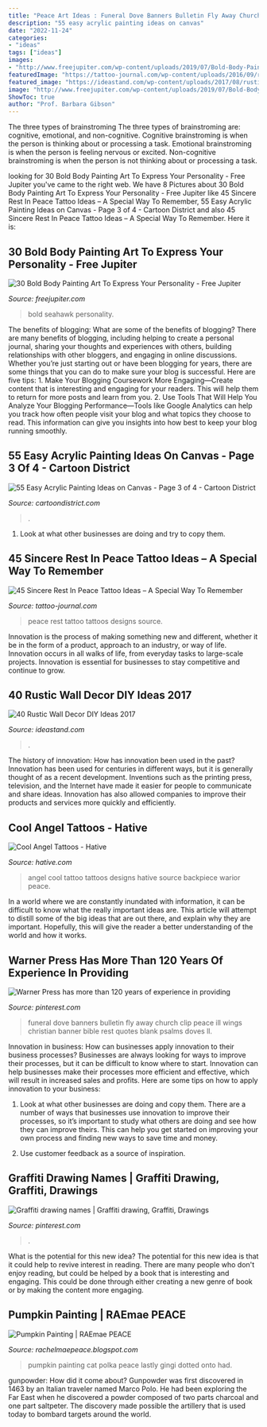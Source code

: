 ```yaml
---
title: "Peace Art Ideas : Funeral Dove Banners Bulletin Fly Away Church Clip Peace Ill Wings Christian Banner Bible Rest Quotes Blank Psalms Doves Ll"
description: "55 easy acrylic painting ideas on canvas"
date: "2022-11-24"
categories:
- "ideas"
tags: ["ideas"]
images:
- "http://www.freejupiter.com/wp-content/uploads/2019/07/Bold-Body-Painting-Art-11.jpg"
featuredImage: "https://tattoo-journal.com/wp-content/uploads/2016/09/rest-in-peace-tattoo40-650x812.jpg"
featured_image: "https://ideastand.com/wp-content/uploads/2017/08/rustic-wall-decor/31-rustic-wall-decor-diy-ideas.jpg"
image: "http://www.freejupiter.com/wp-content/uploads/2019/07/Bold-Body-Painting-Art-11.jpg"
ShowToc: true
author: "Prof. Barbara Gibson"
---
```



The three types of brainstroming
The three types of brainstroming are: cognitive, emotional, and non-cognitive. Cognitive brainstroming is when the person is thinking about or processing a task. Emotional brainstroming is when the person is feeling nervous or excited. Non-cognitive brainstroming is when the person is not thinking about or processing a task.

	

		
looking for 30 Bold Body Painting Art To Express Your Personality - Free Jupiter you've came to the right web. We have 8 Pictures about 30 Bold Body Painting Art To Express Your Personality - Free Jupiter like 45 Sincere Rest In Peace Tattoo Ideas – A Special Way To Remember, 55 Easy Acrylic Painting Ideas on Canvas - Page 3 of 4 - Cartoon District and also 45 Sincere Rest In Peace Tattoo Ideas – A Special Way To Remember. Here it is:
		
    
## 30 Bold Body Painting Art To Express Your Personality - Free Jupiter

<img loading=lazy src="http://www.freejupiter.com/wp-content/uploads/2019/07/Bold-Body-Painting-Art-11.jpg" onerror="this.onerror=null;this.src='https://tse1.mm.bing.net/th?id=OIP.JIg1opBIIHPcwssLy3esSAHaLG&amp;pid=15.1';" alt="30 Bold Body Painting Art To Express Your Personality - Free Jupiter">

_Source: freejupiter.com_

>bold seahawk personality. 

	

The benefits of blogging: What are some of the benefits of blogging?
There are many benefits of blogging, including helping to create a personal journal, sharing your thoughts and experiences with others, building relationships with other bloggers, and engaging in online discussions. Whether you’re just starting out or have been blogging for years, there are some things that you can do to make sure your blog is successful. Here are five tips: 1. Make Your Blogging Coursework More Engaging—Create content that is interesting and engaging for your readers. This will help them to return for more posts and learn from you.
2. Use Tools That Will Help You Analyze Your Blogging Performance—Tools like Google Analytics can help you track how often people visit your blog and what topics they choose to read. This information can give you insights into how best to keep your blog running smoothly.


    
## 55 Easy Acrylic Painting Ideas On Canvas - Page 3 Of 4 - Cartoon District

<img loading=lazy src="http://www.cartoondistrict.com/wp-content/uploads/2019/01/Easy-Acrylic-Painting-Ideas-on-Canvas-28.jpg" onerror="this.onerror=null;this.src='https://tse4.mm.bing.net/th?id=OIP.KI1QUsOo-Ajihr3BXKT76AHaLH&amp;pid=15.1';" alt="55 Easy Acrylic Painting Ideas on Canvas - Page 3 of 4 - Cartoon District">

_Source: cartoondistrict.com_

>. 

	

1. Look at what other businesses are doing and try to copy them.

    
## 45 Sincere Rest In Peace Tattoo Ideas – A Special Way To Remember

<img loading=lazy src="https://tattoo-journal.com/wp-content/uploads/2016/09/rest-in-peace-tattoo40-650x812.jpg" onerror="this.onerror=null;this.src='https://tse1.mm.bing.net/th?id=OIP.rl3tnGxO4KgmCdVlaRBXiAHaJQ&amp;pid=15.1';" alt="45 Sincere Rest In Peace Tattoo Ideas – A Special Way To Remember">

_Source: tattoo-journal.com_

>peace rest tattoo tattoos designs source. 

	

Innovation is the process of making something new and different, whether it be in the form of a product, approach to an industry, or way of life. Innovation occurs in all walks of life, from everyday tasks to large-scale projects. Innovation is essential for businesses to stay competitive and continue to grow.

    
## 40 Rustic Wall Decor DIY Ideas 2017

<img loading=lazy src="https://ideastand.com/wp-content/uploads/2017/08/rustic-wall-decor/31-rustic-wall-decor-diy-ideas.jpg" onerror="this.onerror=null;this.src='https://tse4.mm.bing.net/th?id=OIP.mX1yV6tcgqxf74htUmiYAQHaLH&amp;pid=15.1';" alt="40 Rustic Wall Decor DIY Ideas 2017">

_Source: ideastand.com_

>. 

	

The history of innovation: How has innovation been used in the past?
Innovation has been used for centuries in different ways, but it is generally thought of as a recent development. Inventions such as the printing press, television, and the Internet have made it easier for people to communicate and share ideas. Innovation has also allowed companies to improve their products and services more quickly and efficiently.

    
## Cool Angel Tattoos - Hative

<img loading=lazy src="https://hative.com/wp-content/uploads/2015/01/angel-tattoos/10-cool-angel-tattoo-design.jpg" onerror="this.onerror=null;this.src='https://tse2.mm.bing.net/th?id=OIP.0CrvEw_T7iO0zlPRgZUSKgHaLD&amp;pid=15.1';" alt="Cool Angel Tattoos - Hative">

_Source: hative.com_

>angel cool tattoo tattoos designs hative source backpiece warior peace. 

	

In a world where we are constantly inundated with information, it can be difficult to know what the really important ideas are. This article will attempt to distill some of the big ideas that are out there, and explain why they are important. Hopefully, this will give the reader a better understanding of the world and how it works.

    
## Warner Press Has More Than 120 Years Of Experience In Providing

<img loading=lazy src="https://i.pinimg.com/736x/30/bd/1c/30bd1c999d6dcb694ce4045567b20dd3--funeral-ideas-peace-dove.jpg" onerror="this.onerror=null;this.src='https://tse4.mm.bing.net/th?id=OIP.ENRu7MgP2dmSInqN1eSn7AAAAA&amp;pid=15.1';" alt="Warner Press has more than 120 years of experience in providing">

_Source: pinterest.com_

>funeral dove banners bulletin fly away church clip peace ill wings christian banner bible rest quotes blank psalms doves ll. 

	

Innovation in business: How can businesses apply innovation to their business processes?
Businesses are always looking for ways to improve their processes, but it can be difficult to know where to start. Innovation can help businesses make their processes more efficient and effective, which will result in increased sales and profits. Here are some tips on how to apply innovation to your business: 
1. Look at what other businesses are doing and copy them. There are a number of ways that businesses use innovation to improve their processes, so it’s important to study what others are doing and see how they can improve theirs. This can help you get started on improving your own process and finding new ways to save time and money. 

2. Use customer feedback as a source of inspiration.

    
## Graffiti Drawing Names | Graffiti Drawing, Graffiti, Drawings

<img loading=lazy src="https://i.pinimg.com/736x/d5/23/f7/d523f71938a43aae27a07b8137c74b96--graffiti-drawing.jpg" onerror="this.onerror=null;this.src='https://tse4.mm.bing.net/th?id=OIP.cJGp4bmRIDtCnL21tvxP3gHaNJ&amp;pid=15.1';" alt="Graffiti drawing names | Graffiti drawing, Graffiti, Drawings">

_Source: pinterest.com_

>. 

	

What is the potential for this new idea?
The potential for this new idea is that it could help to revive interest in reading. There are many people who don't enjoy reading, but could be helped by a book that is interesting and engaging. This could be done through either creating a new genre of book or by making the content more engaging.

    
## Pumpkin Painting | RAEmae PEACE

<img loading=lazy src="http://2.bp.blogspot.com/-xRO7s1sAq0g/UGD6LN5WgEI/AAAAAAAABIQ/-xrTIgaAggk/s1600/071.JPG" onerror="this.onerror=null;this.src='https://tse4.mm.bing.net/th?id=OIP.WyTXK6uvGItO0jtx-3A_GgHaLI&amp;pid=15.1';" alt="Pumpkin Painting | RAEmae PEACE">

_Source: rachelmaepeace.blogspot.com_

>pumpkin painting cat polka peace lastly gingi dotted onto had. 

	

gunpowder: How did it come about?
Gunpowder was first discovered in 1463 by an Italian traveler named Marco Polo. He had been exploring the Far East when he discovered a powder composed of two parts charcoal and one part saltpeter. The discovery made possible the artillery that is used today to bombard targets around the world.

